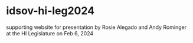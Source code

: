 # idsov-hi-leg2024
supporting website for presentation by Rosie Alegado and Andy Rominger at the HI Legislature on Feb 6, 2024
